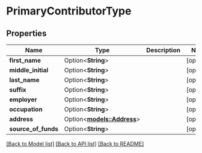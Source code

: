 # PrimaryContributorType

## Properties

Name | Type | Description | Notes
------------ | ------------- | ------------- | -------------
**first_name** | Option<**String**> |  | [optional]
**middle_initial** | Option<**String**> |  | [optional]
**last_name** | Option<**String**> |  | [optional]
**suffix** | Option<**String**> |  | [optional]
**employer** | Option<**String**> |  | [optional]
**occupation** | Option<**String**> |  | [optional]
**address** | Option<[**models::Address**](Address.md)> |  | [optional]
**source_of_funds** | Option<**String**> |  | [optional]

[[Back to Model list]](../README.md#documentation-for-models) [[Back to API list]](../README.md#documentation-for-api-endpoints) [[Back to README]](../README.md)
